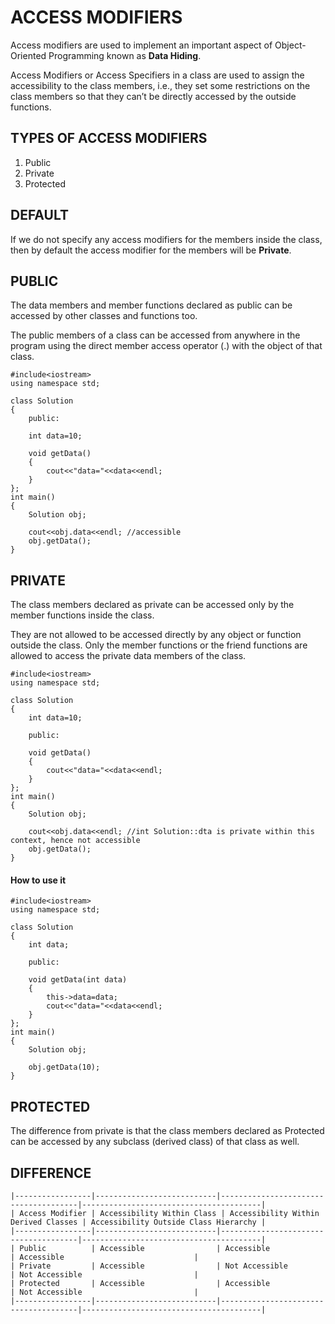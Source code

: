 # ACCESS MODIFIERS
Access modifiers are used to implement an important aspect of Object-Oriented Programming known as **Data Hiding**.

Access Modifiers or Access Specifiers in a class are used to assign the accessibility to the class members, i.e., they set some restrictions on the class members so that they can’t be directly accessed by the outside functions.

## TYPES OF ACCESS MODIFIERS
1. Public
2. Private
3. Protected

## DEFAULT
If we do not specify any access modifiers for the members inside the class, then by default the access modifier for the members will be **Private**.

## PUBLIC 
The data members and member functions declared as public can be accessed by other classes and functions too. 

The public members of a class can be accessed from anywhere in the program using the direct member access operator (.) with the object of that class. 

```
#include<iostream>
using namespace std;

class Solution
{
    public:
    
    int data=10;
    
    void getData()
    {
        cout<<"data="<<data<<endl;
    }
};
int main()
{
    Solution obj;
    
    cout<<obj.data<<endl; //accessible
    obj.getData();
}
```

## PRIVATE
The class members declared as private can be accessed only by the member functions inside the class. 

They are not allowed to be accessed directly by any object or function outside the class. Only the member functions or the friend functions are allowed to access the private data members of the class. 

```
#include<iostream>
using namespace std;

class Solution
{
    int data=10;
    
    public:
    
    void getData()
    {
        cout<<"data="<<data<<endl;
    }
};
int main()
{
    Solution obj;
    
    cout<<obj.data<<endl; //int Solution::dta is private within this context, hence not accessible
    obj.getData();
}
```

#### How to use it

```
#include<iostream>
using namespace std;

class Solution
{
    int data;
    
    public:
    
    void getData(int data)
    {
        this->data=data;
        cout<<"data="<<data<<endl;
    }
};
int main()
{
    Solution obj;
    
    obj.getData(10);
}
```

## PROTECTED
The difference from private is that the class members declared as Protected can be accessed by any subclass (derived class) of that class as well. 



## DIFFERENCE 

```
|-----------------|---------------------------|--------------------------------------|----------------------------------------|
| Access Modifier | Accessibility Within Class | Accessibility Within Derived Classes | Accessibility Outside Class Hierarchy |
|-----------------|---------------------------|--------------------------------------|----------------------------------------|
| Public          | Accessible                | Accessible                           | Accessible                             |
| Private         | Accessible                | Not Accessible                       | Not Accessible                         |
| Protected       | Accessible                | Accessible                           | Not Accessible                         |
|-----------------|---------------------------|--------------------------------------|----------------------------------------|
```

